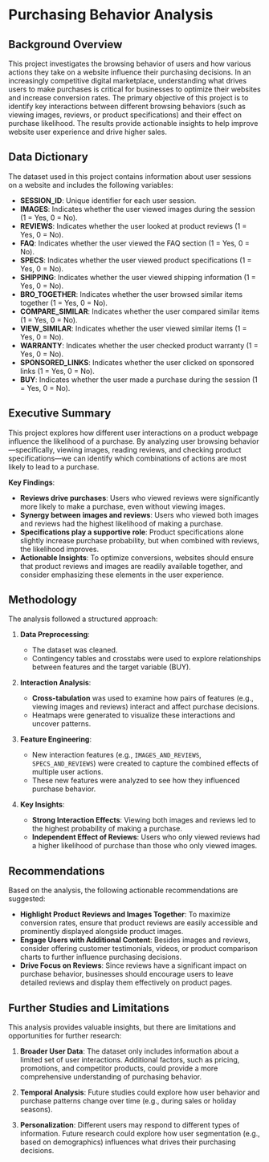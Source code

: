 # Purchasing Behavior Analysis

## Background Overview

This project investigates the browsing behavior of users and how various actions they take on a website influence their purchasing decisions. In an increasingly competitive digital marketplace, understanding what drives users to make purchases is critical for businesses to optimize their websites and increase conversion rates. The primary objective of this project is to identify key interactions between different browsing behaviors (such as viewing images, reviews, or product specifications) and their effect on purchase likelihood. The results provide actionable insights to help improve website user experience and drive higher sales.

## Data Dictionary

The dataset used in this project contains information about user sessions on a website and includes the following variables:

- **SESSION_ID**: Unique identifier for each user session.
- **IMAGES**: Indicates whether the user viewed images during the session (1 = Yes, 0 = No).
- **REVIEWS**: Indicates whether the user looked at product reviews (1 = Yes, 0 = No).
- **FAQ**: Indicates whether the user viewed the FAQ section (1 = Yes, 0 = No).
- **SPECS**: Indicates whether the user viewed product specifications (1 = Yes, 0 = No).
- **SHIPPING**: Indicates whether the user viewed shipping information (1 = Yes, 0 = No).
- **BRO_TOGETHER**: Indicates whether the user browsed similar items together (1 = Yes, 0 = No).
- **COMPARE_SIMILAR**: Indicates whether the user compared similar items (1 = Yes, 0 = No).
- **VIEW_SIMILAR**: Indicates whether the user viewed similar items (1 = Yes, 0 = No).
- **WARRANTY**: Indicates whether the user checked product warranty (1 = Yes, 0 = No).
- **SPONSORED_LINKS**: Indicates whether the user clicked on sponsored links (1 = Yes, 0 = No).
- **BUY**: Indicates whether the user made a purchase during the session (1 = Yes, 0 = No).

## Executive Summary

This project explores how different user interactions on a product webpage influence the likelihood of a purchase. By analyzing user browsing behavior—specifically, viewing images, reading reviews, and checking product specifications—we can identify which combinations of actions are most likely to lead to a purchase. 

**Key Findings**:
- **Reviews drive purchases**: Users who viewed reviews were significantly more likely to make a purchase, even without viewing images.
- **Synergy between images and reviews**: Users who viewed both images and reviews had the highest likelihood of making a purchase.
- **Specifications play a supportive role**: Product specifications alone slightly increase purchase probability, but when combined with reviews, the likelihood improves.
- **Actionable Insights**: To optimize conversions, websites should ensure that product reviews and images are readily available together, and consider emphasizing these elements in the user experience.

## Methodology

The analysis followed a structured approach:

1. **Data Preprocessing**:
   - The dataset was cleaned.
   - Contingency tables and crosstabs were used to explore relationships between features and the target variable (BUY).

2. **Interaction Analysis**:
   - **Cross-tabulation** was used to examine how pairs of features (e.g., viewing images and reviews) interact and affect purchase decisions.
   - Heatmaps were generated to visualize these interactions and uncover patterns.

3. **Feature Engineering**:
   - New interaction features (e.g., `IMAGES_AND_REVIEWS`, `SPECS_AND_REVIEWS`) were created to capture the combined effects of multiple user actions.
   - These new features were analyzed to see how they influenced purchase behavior.

4. **Key Insights**:
   - **Strong Interaction Effects**: Viewing both images and reviews led to the highest probability of making a purchase.
   - **Independent Effect of Reviews**: Users who only viewed reviews had a higher likelihood of purchase than those who only viewed images.

## Recommendations

Based on the analysis, the following actionable recommendations are suggested:

- **Highlight Product Reviews and Images Together**: To maximize conversion rates, ensure that product reviews are easily accessible and prominently displayed alongside product images. 
- **Engage Users with Additional Content**: Besides images and reviews, consider offering customer testimonials, videos, or product comparison charts to further influence purchasing decisions.
- **Drive Focus on Reviews**: Since reviews have a significant impact on purchase behavior, businesses should encourage users to leave detailed reviews and display them effectively on product pages.

## Further Studies and Limitations

This analysis provides valuable insights, but there are limitations and opportunities for further research:

1. **Broader User Data**: The dataset only includes information about a limited set of user interactions. Additional factors, such as pricing, promotions, and competitor products, could provide a more comprehensive understanding of purchasing behavior.
   
2. **Temporal Analysis**: Future studies could explore how user behavior and purchase patterns change over time (e.g., during sales or holiday seasons).

3. **Personalization**: Different users may respond to different types of information. Future research could explore how user segmentation (e.g., based on demographics) influences what drives their purchasing decisions.
